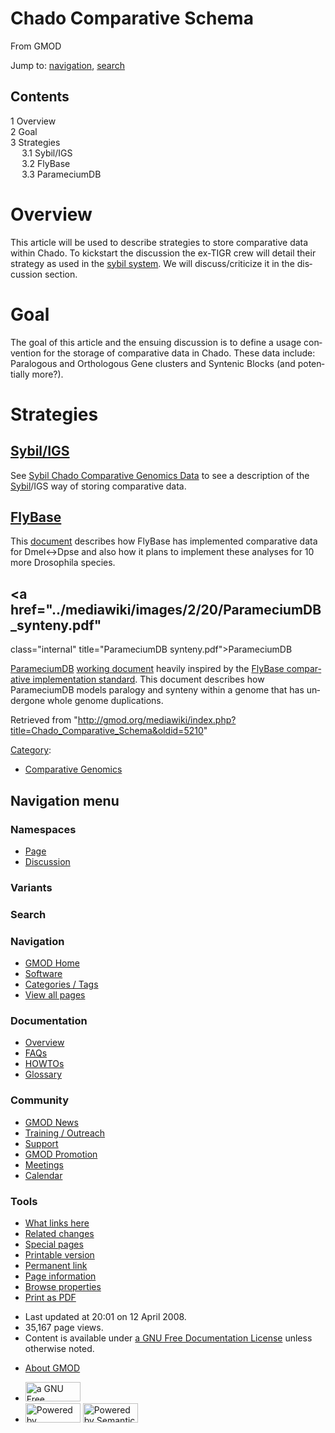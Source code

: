 <div id="mw-page-base" class="noprint">

</div>

<div id="mw-head-base" class="noprint">

</div>

<div id="content" class="mw-body" role="main">

<span id="top"></span>

<div id="mw-js-message" style="display:none;">

</div>



# <span dir="auto">Chado Comparative Schema</span>

<div id="bodyContent">

<div id="siteSub">

From GMOD

</div>

<div id="contentSub">

</div>

<div id="jump-to-nav" class="mw-jump">

Jump to: [navigation](#mw-navigation), [search](#p-search)

</div>

<div id="mw-content-text" class="mw-content-ltr" lang="en" dir="ltr">

<div id="toc" class="toc">

<div id="toctitle">

## Contents

</div>

- [<span class="tocnumber">1</span>
  <span class="toctext">Overview</span>](#Overview)
- [<span class="tocnumber">2</span>
  <span class="toctext">Goal</span>](#Goal)
- [<span class="tocnumber">3</span>
  <span class="toctext">Strategies</span>](#Strategies)
  - [<span class="tocnumber">3.1</span>
    <span class="toctext">Sybil/IGS</span>](#Sybil.2FIGS)
  - [<span class="tocnumber">3.2</span>
    <span class="toctext">FlyBase</span>](#FlyBase)
  - [<span class="tocnumber">3.3</span>
    <span class="toctext">ParameciumDB</span>](#ParameciumDB)

</div>

# <span id="Overview" class="mw-headline">Overview</span>

This article will be used to describe strategies to store comparative
data within Chado. To kickstart the discussion the ex-TIGR crew will
detail their strategy as used in the [sybil system](Sybil "Sybil"). We
will discuss/criticize it in the discussion section.

# <span id="Goal" class="mw-headline">Goal</span>

The goal of this article and the ensuing discussion is to define a usage
convention for the storage of comparative data in Chado. These data
include: Paralogous and Orthologous Gene clusters and Syntenic Blocks
(and potentially more?).

# <span id="Strategies" class="mw-headline">Strategies</span>

## <span id="Sybil.2FIGS" class="mw-headline">[Sybil/IGS](Sybil_Chado_Comparative_Genomics_Data "Sybil Chado Comparative Genomics Data")</span>

See [Sybil Chado Comparative Genomics
Data](Sybil_Chado_Comparative_Genomics_Data "Sybil Chado Comparative Genomics Data")
to see a description of the [Sybil](Sybil "Sybil")/IGS way of storing
comparative data.

## <span id="FlyBase" class="mw-headline">[FlyBase](FlyBase_Comparative_Genomics_Data "FlyBase Comparative Genomics Data")</span>

This
[document](FlyBase_Comparative_Genomics_Data "FlyBase Comparative Genomics Data")
describes how FlyBase has implemented comparative data for Dmel\<-\>Dpse
and also how it plans to implement these analyses for 10 more Drosophila
species.

## <span id="ParameciumDB" class="mw-headline"><a href="../mediawiki/images/2/20/ParameciumDB_synteny.pdf"
class="internal" title="ParameciumDB synteny.pdf">ParameciumDB</a></span>

[ParameciumDB](ParameciumDB "ParameciumDB")
<a href="../mediawiki/images/2/20/ParameciumDB_synteny.pdf"
class="internal" title="ParameciumDB synteny.pdf">working document</a>
heavily inspired by the [FlyBase comparative implementation
standard](FlyBase_Comparative_Genomics_Data "FlyBase Comparative Genomics Data").
This document describes how ParameciumDB models paralogy and synteny
within a genome that has undergone whole genome duplications.

</div>

<div class="printfooter">

Retrieved from
"<http://gmod.org/mediawiki/index.php?title=Chado_Comparative_Schema&oldid=5210>"

</div>

<div id="catlinks" class="catlinks">

<div id="mw-normal-catlinks" class="mw-normal-catlinks">

[Category](Special:Categories "Special:Categories"):

- [Comparative
  Genomics](Category:Comparative_Genomics "Category:Comparative Genomics")

</div>

</div>

<div class="visualClear">

</div>

</div>

</div>

<div id="mw-navigation">

## Navigation menu

<div id="mw-head">



<div id="left-navigation">

<div id="p-namespaces" class="vectorTabs" role="navigation"
aria-labelledby="p-namespaces-label">

### Namespaces

- <span id="ca-nstab-main"><a href="Chado_Comparative_Schema" accesskey="c"
  title="View the content page [c]">Page</a></span>
- <span id="ca-talk"><a
  href="http://gmod.org/mediawiki/index.php?title=Talk:Chado_Comparative_Schema&amp;action=edit&amp;redlink=1"
  accesskey="t"
  title="Discussion about the content page [t]">Discussion</a></span>

</div>

<div id="p-variants" class="vectorMenu emptyPortlet" role="navigation"
aria-labelledby="p-variants-label">

### 

### Variants[](#)

<div class="menu">

</div>

</div>

</div>

<div id="right-navigation">





</div>

<div id="p-search" role="search">

### Search

<div id="simpleSearch">

</div>

</div>

</div>

</div>

<div id="mw-panel">

<div id="p-logo" role="banner">

<a href="Main_Page"
style="background-image: url(../images/GMOD-cogs.png);"
title="Visit the main page"></a>

</div>

<div id="p-Navigation" class="portal" role="navigation"
aria-labelledby="p-Navigation-label">

### Navigation

<div class="body">

- <span id="n-GMOD-Home">[GMOD Home](Main_Page)</span>
- <span id="n-Software">[Software](GMOD_Components)</span>
- <span id="n-Categories-.2F-Tags">[Categories /
  Tags](Categories)</span>
- <span id="n-View-all-pages">[View all pages](Special:AllPages)</span>

</div>

</div>

<div id="p-Documentation" class="portal" role="navigation"
aria-labelledby="p-Documentation-label">

### Documentation

<div class="body">

- <span id="n-Overview">[Overview](Overview)</span>
- <span id="n-FAQs">[FAQs](Category:FAQ)</span>
- <span id="n-HOWTOs">[HOWTOs](Category:HOWTO)</span>
- <span id="n-Glossary">[Glossary](Glossary)</span>

</div>

</div>

<div id="p-Community" class="portal" role="navigation"
aria-labelledby="p-Community-label">

### Community

<div class="body">

- <span id="n-GMOD-News">[GMOD News](GMOD_News)</span>
- <span id="n-Training-.2F-Outreach">[Training /
  Outreach](Training_and_Outreach)</span>
- <span id="n-Support">[Support](Support)</span>
- <span id="n-GMOD-Promotion">[GMOD Promotion](GMOD_Promotion)</span>
- <span id="n-Meetings">[Meetings](Meetings)</span>
- <span id="n-Calendar">[Calendar](Calendar)</span>

</div>

</div>

<div id="p-tb" class="portal" role="navigation"
aria-labelledby="p-tb-label">

### Tools

<div class="body">

- <span id="t-whatlinkshere"><a href="Special:WhatLinksHere/Chado_Comparative_Schema" accesskey="j"
  title="A list of all wiki pages that link here [j]">What links here</a></span>
- <span id="t-recentchangeslinked"><a href="Special:RecentChangesLinked/Chado_Comparative_Schema"
  accesskey="k"
  title="Recent changes in pages linked from this page [k]">Related
  changes</a></span>
- <span id="t-specialpages"><a href="Special:SpecialPages" accesskey="q"
  title="A list of all special pages [q]">Special pages</a></span>
- <span id="t-print"><a
  href="http://gmod.org/mediawiki/index.php?title=Chado_Comparative_Schema&amp;printable=yes"
  rel="alternate" accesskey="p"
  title="Printable version of this page [p]">Printable version</a></span>
- <span id="t-permalink">[Permanent
  link](http://gmod.org/mediawiki/index.php?title=Chado_Comparative_Schema&oldid=5210 "Permanent link to this revision of the page")</span>
- <span id="t-info">[Page
  information](http://gmod.org/mediawiki/index.php?title=Chado_Comparative_Schema&action=info)</span>
- <span id="t-smwbrowselink"><a href="Special:Browse/Chado_Comparative_Schema"
  rel="smw-browse">Browse properties</a></span>
- <span id="t-pdf">[Print as
  PDF](http://gmod.org/mediawiki/index.php?title=Special:PdfPrint&page=Chado_Comparative_Schema)</span>

</div>

</div>

</div>

</div>

<div id="footer" role="contentinfo">

- <span id="footer-info-lastmod">Last updated at 20:01 on 12 April
  2008.</span>
- <span id="footer-info-viewcount">35,167 page views.</span>
- <span id="footer-info-copyright">Content is available under
  <a href="http://www.gnu.org/licenses/fdl-1.3.html" class="external"
  rel="nofollow">a GNU Free Documentation License</a> unless otherwise
  noted.</span>

<!-- -->

- <span id="footer-places-about">[About
  GMOD](GMOD:About "GMOD:About")</span>

<!-- -->

- <span id="footer-copyrightico">[<img src="http://www.gnu.org/graphics/gfdl-logo-small.png" width="88"
  height="31" alt="a GNU Free Documentation License" />](http://www.gnu.org/licenses/fdl-1.3.html)</span>
- <span id="footer-poweredbyico">[<img
  src="../mediawiki/skins/common/images/poweredby_mediawiki_88x31.png"
  width="88" height="31" alt="Powered by MediaWiki" />](http://www.mediawiki.org/)
  [<img
  src="../mediawiki/extensions/SemanticMediaWiki/resources/images/smw_button.png"
  width="88" height="31" alt="Powered by Semantic MediaWiki" />](https://www.semantic-mediawiki.org/wiki/Semantic_MediaWiki)</span>

<div style="clear:both">

</div>

</div>
